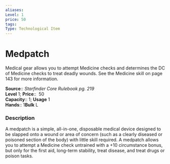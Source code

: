 ```yaml
---
aliases: 
Level: 1 
price: 50
tags: 
Type: Technological Item
---
```


# Medpatch

Medical gear allows you to attempt Medicine checks and determines the DC of Medicine checks to treat deadly wounds. See the Medicine skill on page 143 for more information.

**Source**:: _Starfinder Core Rulebook pg. 219_  
**Level** 1;
**Price**::  50  
**Capacity**:: 1; **Usage** 1  
**Hands**:: 1**Bulk** L

### Description

A medpatch is a simple, all-in-one, disposable medical device designed to be slapped onto a wound or area of concern (such as a clearly diseased or poisoned section of the body) with little skill required. A medpatch allows you to attempt a Medicine check untrained with a +10 circumstance bonus, but only for the first aid, long-term stability, treat disease, and treat drugs or poison tasks.
